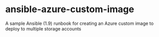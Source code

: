 # ansible-azure-custom-image
A sample Ansible (1.9) runbook for creating an Azure custom image to deploy to multiple storage accounts
